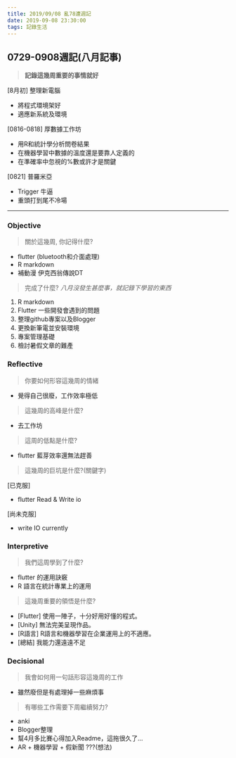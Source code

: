 ```yaml
---
title: 2019/09/08 亂78遭週記
date: 2019-09-08 23:30:00
tags: 記錄生活
---
```

## **0729-0908週記(八月記事)**

> **記錄這幾周重要的事情就好**

[8月初] 整理新電腦
- 將程式環境架好
- 適應新系統及環境

[0816-0818] 厚數據工作坊
- 用R和統計學分析問卷結果
- 在機器學習中數據的溫度還是要靠人定義的
- 在準確率中忽視的%數或許才是關鍵

[0821] 普羅米亞
- Trigger 牛逼
- 重頭打到尾不冷場

---

### **Objective**

> 關於這幾周, 你記得什麼?

- flutter (bluetooth和介面處理)
- R markdown
- 補動漫 伊克西翁傳說DT

> 完成了什麼?
    *八月沒發生甚麼事，就記錄下學習的東西*
1. R markdown
2. Flutter 一些開發會遇到的問題
3. 整理github專案以及Blogger
4. 更換新筆電並安裝環境
5. 專案管理基礎
6. 檢討暑假文章的難產


### **Reflective**

> 你要如何形容這幾周的情緒

* 覺得自己很廢，工作效率極低

> 這幾周的高峰是什麼?

* 去工作坊

> 這周的低點是什麼?

* flutter 藍芽效率還無法趕善

> 這幾周的巨坑是什麼?(關鍵字)

[已克服]
- flutter Read & Write io 

[尚未克服]
- write IO currently

### **Interpretive**

> 我們這周學到了什麼?

- flutter 的運用訣竅
- R 語言在統計專業上的運用

>這幾周重要的領悟是什麼?

* [Flutter] 使用一陣子，十分好用好懂的程式。
* [Unity] 無法完美呈現作品。
* [R語言] R語言和機器學習在企業運用上的不適應。
* [總結] 我能力還遠遠不足

### **Decisional**

> 我會如何用一句話形容這幾周的工作

* 雖然廢但是有處理掉一些麻煩事

> 有哪些工作需要下周繼續努力?

- anki
- Blogger整理
- 幫4月多比賽心得加入Readme，這拖很久了...
- AR + 機器學習 + 假新聞 ???(想法)
